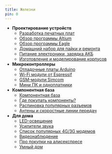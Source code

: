 ```yaml
---
title: Железки
pin: 0
---
```


- **Проектирование устройств**
	- [Разработка печатных плат](pcb.md)
	- [Обзор программы Altium](altium.md)
	- [Обзор программы Eagle](eagle.md)
	- [Домашний набор для пайки и ремонта](soldering.md)
	- [Питание электроники, зарядка АКБ](powering.md)
	- [Изготовление и моделирование корпусов](3d.md)
- **Микроконтроллеры**
	- [Отладочные платы Arduino](arduino.md)
	- [Wi-Fi модули от Espressif](esp.md)
	- [GSM-модули Simcom](sim800.md)
	- [Мини ПК и одноплатники](sbc.md)
- **Компонентная база**
	- [Компонентная база](components.md)
	- [Где покупать компоненты?](buysmd.md)
	- [Распиновка популярных разъемов](connectors.md)
	- [Антены и скоростные линии передач](antenna.md)
- **Для дома**
	- [LED-освещение](led.md)
	- [Усилители звука](audio.md)
	- [Список популярных 4G/3G модемов](modem.md)
	- [Видеонаблюдение](cctv.md)
	- [Про покупки на алисекспресе](ali.md)
	- [Умный дом](smarthome.md)
